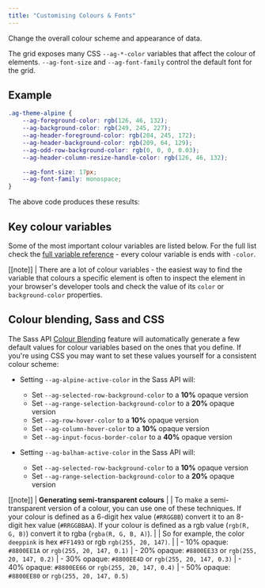 ```yaml
---
title: "Customising Colours & Fonts"
---
```


Change the overall colour scheme and appearance of data.

The grid exposes many CSS `--ag-*-color` variables that affect the colour of elements. `--ag-font-size` and `--ag-font-family` control the default font for the grid.

## Example

```css
.ag-theme-alpine {
    --ag-foreground-color: rgb(126, 46, 132);
    --ag-background-color: rgb(249, 245, 227);
    --ag-header-foreground-color: rgb(204, 245, 172);
    --ag-header-background-color: rgb(209, 64, 129);
    --ag-odd-row-background-color: rgb(0, 0, 0, 0.03);
    --ag-header-column-resize-handle-color: rgb(126, 46, 132);

    --ag-font-size: 17px;
    --ag-font-family: monospace;
}
```

The above code produces these results:

<grid-example title='Colour Customisation' name='colour-customisation' type='generated' options='{ "exampleHeight": 400 }'></grid-example>

## Key colour variables

Some of the most important colour variables are listed below. For the full list check the [full variable reference](/global-style-customisation-variables/) - every colour variable is ends with `-color`.

<api-documentation source='global-style-customisation-variables/resources/variables.json' section='variables' names='["--ag-alpine-active-color", "--ag-balham-active-color", "--ag-material-primary-color", "--ag-material-accent-color", "--ag-foreground-color", "--ag-background-color", "--ag-secondary-foreground-color", "--ag-data-color", "--ag-header-foreground-color", "--ag-header-background-color", "--ag-disabled-foreground-color", "--ag-odd-row-background-color", "--ag-row-hover-color", "--ag-border-color", "--ag-row-border-color"]' config='{"maxLeftColumnWidth": 35, "hideHeader": true}'></api-documentation>

[[note]]
| There are a lot of colour variables - the easiest way to find the variable that colours a specific element is often to inspect the element in your browser's developer tools and check the value of its `color` or `background-color` properties.

## Colour blending, Sass and CSS

The Sass API [Colour Blending](/global-style-customisation-sass/#colour-blending) feature will automatically generate a few default values for colour variables based on the ones that you define. If you're using CSS you may want to set these values yourself for a consistent colour scheme:

- Setting `--ag-alpine-active-color` in the Sass API will:
    - Set `--ag-selected-row-background-color` to a **10%** opaque version
    - Set `--ag-range-selection-background-color` to a **20%** opaque version
    - Set `--ag-row-hover-color` to a **10%** opaque version
    - Set `--ag-column-hover-color` to a **10%** opaque version
    - Set `--ag-input-focus-border-color` to a **40%** opaque version

- Setting `--ag-balham-active-color` in the Sass API will:
    - Set `--ag-selected-row-background-color` to a **10%** opaque version
    - Set `--ag-range-selection-background-color` to a **20%** opaque version

[[note]]
| **Generating semi-transparent colours**
|
| To make a semi-transparent version of a colour, you can use one of these techniques. If your colour is defined as a 6-digit hex value (`#RRGGBB`) convert it to an 8-digit hex value (`#RRGGBBAA`). If your colour is defined as a rgb value (`rgb(R, G, B)`) convert it to rgba (`rgba(R, G, B, A)`).
|
| So for example, the color `deeppink` is hex `#FF1493` or rgb `rgb(255, 20, 147)`.
|
| - 10% opaque: `#8800EE1A` or `rgb(255, 20, 147, 0.1)`
| - 20% opaque: `#8800EE33` or `rgb(255, 20, 147, 0.2)`
| - 30% opaque: `#8800EE4D` or `rgb(255, 20, 147, 0.3)`
| - 40% opaque: `#8800EE66` or `rgb(255, 20, 147, 0.4)`
| - 50% opaque: `#8800EE80` or `rgb(255, 20, 147, 0.5)`
